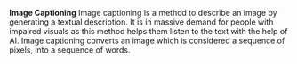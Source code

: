 <b>Image Captioning</b>
Image captioning is a method to describe an image by generating a textual description. It is in massive demand for people with impaired visuals as this method helps them listen to the text with the help of AI. Image captioning converts an image which is considered a sequence of pixels, into a sequence of words.
